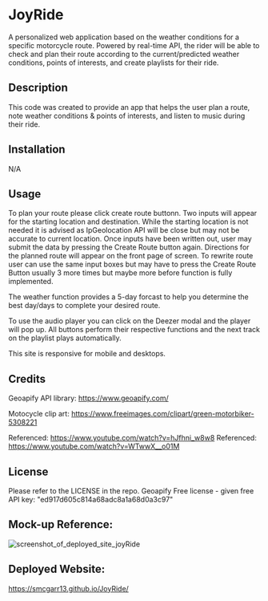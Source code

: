# JoyRide
A personalized web application based on the weather conditions for a specific motorcycle route. Powered by real-time API, the rider will be able to check and plan their route according to the current/predicted weather conditions, points of interests, and create playlists for their ride.

## Description

This code was created to provide an app that helps the user plan a route, note weather conditions & points of interests, and listen to music during their ride. 

## Installation

N/A

## Usage

To plan your route please click create route buttonn. Two inputs will appear for the starting location and destination. While the starting location is not needed it is advised as IpGeolocation API will be close but may not be accurate to current location. Once inputs have been written out, user may submit the data by pressing the Create Route button again. Directions for the planned route will appear on the front page of screen. To rewrite route user can use the same input boxes but may have to press the Create Route Button usually 3 more times but maybe more before function is fully implemented.    

The weather function provides a 5-day forcast to help you determine the best day/days to complete your desired route.

To use the audio player you can click on the Deezer modal and the player will pop up.  All buttons perform their respective functions and the next track on the playlist plays automatically.

This site is responsive for mobile and desktops.

## Credits
Geoapify API library: https://www.geoapify.com/

Motocycle clip art: https://www.freeimages.com/clipart/green-motorbiker-5308221

Referenced: https://www.youtube.com/watch?v=hJfhni_w8w8
Referenced: https://www.youtube.com/watch?v=WTwwX__o01M 

## License

Please refer to the LICENSE in the repo.
Geoapify Free license - given free API key: "ed917d605c814a68adc8a1a68d0a3c97" 

## Mock-up Reference:
![screenshot_of_deployed_site_joyRide](https://user-images.githubusercontent.com/117788958/215365619-afb8fe71-7b2b-4fa2-b8e9-2402495655bf.png)


## Deployed Website:
https://smcgarr13.github.io/JoyRide/

